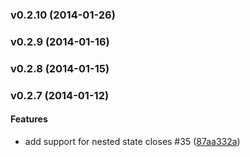 <a name="v0.2.10"></a>
### v0.2.10 (2014-01-26)

<a name="v0.2.9"></a>
### v0.2.9 (2014-01-16)

<a name="v0.2.8"></a>
### v0.2.8 (2014-01-15)

<a name="v0.2.7"></a>
### v0.2.7 (2014-01-12)


#### Features

* add support for nested state closes #35 ([87aa332a](http://github.com/kennethlynne/generator-angular-xl/commit/87aa332a00e2286d90d93398c0ffe34e5d77b185))

